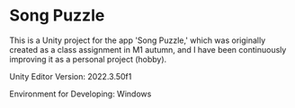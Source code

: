 # Song Puzzle

This is a Unity project for the app 'Song Puzzle,' which was originally created as a class assignment in M1 autumn, and I have been continuously improving it as a personal project (hobby).

Unity Editor Version: 2022.3.50f1

Environment for Developing: Windows
